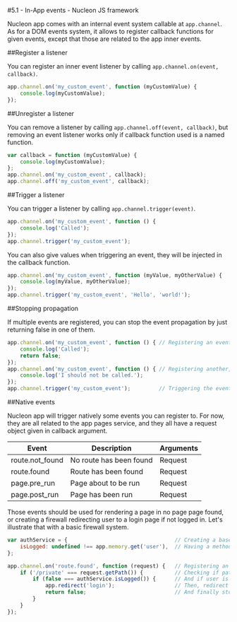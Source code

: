 #5.1 - In-App events - Nucleon JS framework

Nucleon app comes with an internal event system callable at `app.channel`. As for a DOM events system, it allows to register callback functions for given events, except that those are related to the app inner events.

##Register a listener

You can register an inner event listener by calling `app.channel.on(event, callback)`.

```javascript
app.channel.on('my_custom_event', function (myCustomValue) {
    console.log(myCustomValue);
});
```

##Unregister a listener

You can remove a listener by calling `app.channel.off(event, callback)`, but removing an event listener works only if callback function used is a named function.

```javascript
var callback = function (myCustomValue) {
    console.log(myCustomValue);
};
app.channel.on('my_custom_event', callback);
app.channel.off('my_custom_event', callback);
```

##Trigger a listener

You can trigger a listener by calling `app.channel.trigger(event)`.

```javascript
app.channel.on('my_custom_event', function () {
    console.log('Called');
});
app.channel.trigger('my_custom_event');
```

You can also give values when triggering an event, they will be injected in the callback function.

```javascript
app.channel.on('my_custom_event', function (myValue, myOtherValue) {
    console.log(myValue, myOtherValue);
});
app.channel.trigger('my_custom_event', 'Hello', 'world!');
```

##Stopping propagation

If multiple events are registered, you can stop the event propagation by just returning false in one of them.

```javascript
app.channel.on('my_custom_event', function () { // Registering an event stopping propagation
    console.log('Called');
    return false;
});
app.channel.on('my_custom_event', function () { // Registering another, that will never never be called then
    console.log('I should not be called.');
});
app.channel.trigger('my_custom_event');         // Triggering the event
```

##Native events

Nucleon app will trigger natively some events you can register to. For now, they are all related to the app pages service, and they all have a request object given in callback argument.

| Event           | Description             | Arguments |
|-----------------|-------------------------|-----------|
| route.not_found | No route has been found | Request   |
| route.found     | Route has been found    | Request   |
| page.pre_run    | Page about to be run    | Request   |
| page.post_run   | Page has been run       | Request   |

Those events should be used for rendering a page in no page page found, or creating a firewall redirecting user to a login page if not logged in. Let's illustrate that with a basic firewall system.

```javascript
var authService = {                                  // Creating a base service for auth
    isLogged: undefined !== app.memory.get('user'),  // Having a method checking if user is logged
};

app.channel.on('route.found', function (request) {   // Registering an event when a page is found
    if ('/private' === request.getPath()) {          // Checking if path matches a given private path
        if (false === authService.isLogged()) {      // And if user is not logged
            app.redirect('login');                   // Then, redirect him to an imaginary login page
            return false;                            // And finally stop propagation
        }
    }
});
```








